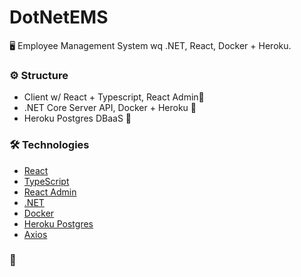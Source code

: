 # DotNetEMS

<p> 🖥 Employee Management System wq .NET, React, Docker + Heroku. </p>

### ⚙️ Structure

- Client w/ React + Typescript, React Admin🚧
- .NET Core Server API, Docker + Heroku 👷
- Heroku Postgres DBaaS 🚧
 
### 🛠 Technologies


- [React](https://pt-br.reactjs.org/)
- [TypeScript](https://www.typescriptlang.org/)
- [React Admin](https://marmelab.com/react-admin/)
- [.NET](https://dotnet.microsoft.com/)
- [Docker](https://www.docker.com/)
- [Heroku Postgres](https://www.heroku.com/postgres)
- [Axios](https://axios-http.com/)

### 🚀 
